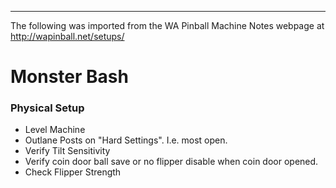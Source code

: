 ***
The following was imported from the WA Pinball Machine Notes webpage at http://wapinball.net/setups/
# Monster Bash
### Physical Setup
-   Level Machine
-   Outlane Posts on "Hard Settings". I.e. most open.
-   Verify Tilt Sensitivity
-   Verify coin door ball save or no flipper disable when coin door opened.
-   Check Flipper Strength

